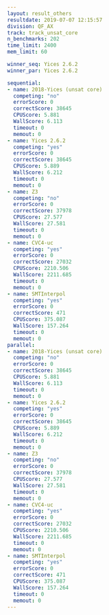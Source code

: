 ```yaml
---
layout: result_others
resultdate: 2019-07-07 12:15:57
division: QF_AX
track: track_unsat_core
n_benchmarks: 202
time_limit: 2400
mem_limit: 60

winner_seq: Yices 2.6.2
winner_par: Yices 2.6.2

sequential:
- name: 2018-Yices (unsat core)
  competing: "no"
  errorScore: 0
  correctScore: 38645
  CPUScore: 5.881
  WallScore: 6.113
  timeout: 0
  memout: 0
- name: Yices 2.6.2
  competing: "yes"
  errorScore: 0
  correctScore: 38645
  CPUScore: 5.889
  WallScore: 6.212
  timeout: 0
  memout: 0
- name: Z3
  competing: "no"
  errorScore: 0
  correctScore: 37978
  CPUScore: 27.577
  WallScore: 27.581
  timeout: 0
  memout: 0
- name: CVC4-uc
  competing: "yes"
  errorScore: 0
  correctScore: 27032
  CPUScore: 2210.506
  WallScore: 2211.685
  timeout: 0
  memout: 0
- name: SMTInterpol
  competing: "yes"
  errorScore: 0
  correctScore: 471
  CPUScore: 375.087
  WallScore: 157.264
  timeout: 0
  memout: 0
parallel:
- name: 2018-Yices (unsat core)
  competing: "no"
  errorScore: 0
  correctScore: 38645
  CPUScore: 5.881
  WallScore: 6.113
  timeout: 0
  memout: 0
- name: Yices 2.6.2
  competing: "yes"
  errorScore: 0
  correctScore: 38645
  CPUScore: 5.889
  WallScore: 6.212
  timeout: 0
  memout: 0
- name: Z3
  competing: "no"
  errorScore: 0
  correctScore: 37978
  CPUScore: 27.577
  WallScore: 27.581
  timeout: 0
  memout: 0
- name: CVC4-uc
  competing: "yes"
  errorScore: 0
  correctScore: 27032
  CPUScore: 2210.506
  WallScore: 2211.685
  timeout: 0
  memout: 0
- name: SMTInterpol
  competing: "yes"
  errorScore: 0
  correctScore: 471
  CPUScore: 375.087
  WallScore: 157.264
  timeout: 0
  memout: 0
---
```


